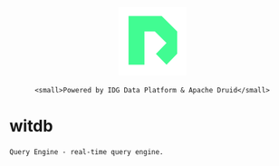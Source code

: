 <div align="center">
    <img src="/assets/witdb.svg" width=120 alt="logo" />
    <br />
    
    <small>Powered by IDG Data Platform & Apache Druid</small>
</div>

# witdb

`Query Engine - real-time query engine.`